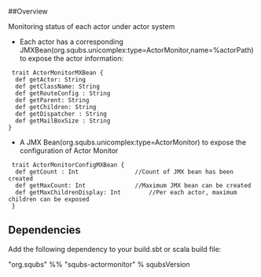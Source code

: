##Overview

Monitoring status of each actor under actor system 

* Each actor has a corresponding JMXBean(org.squbs.unicomplex:type=ActorMonitor,name=%actorPath) to expose the actor information:
```
 trait ActorMonitorMXBean {
  def getActor: String
  def getClassName: String
  def getRouteConfig : String
  def getParent: String
  def getChildren: String
  def getDispatcher : String
  def getMailBoxSize : String
}
```


* A JMX Bean(org.squbs.unicomplex:type=ActorMonitor) to expose the configuration of Actor Monitor
```
 trait ActorMonitorConfigMXBean {
  def getCount : Int				//Count of JMX bean has been created 
  def getMaxCount: Int				//Maximum JMX bean can be created
  def getMaxChildrenDisplay: Int		//Per each actor, maximum children can be exposed 
 }
 ```
 

## Dependencies

Add the following dependency to your build.sbt or scala build file:

"org.squbs" %% "squbs-actormonitor" % squbsVersion
